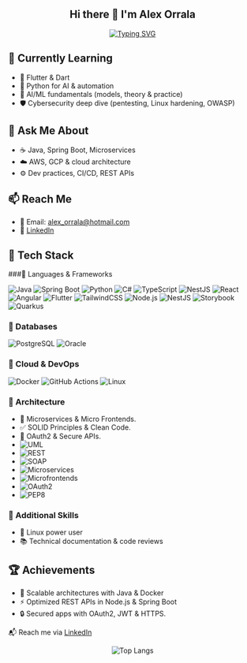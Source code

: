 <div align="center">

## Hi there 👋 I'm Alex Orrala

[![Typing SVG](https://readme-typing-svg.demolab.com?font=Fira+Code&pause=1000&color=B13DF7&vCenter=true&multiline=true&width=750&height=150&lines=Cybersecurity+%26+Linux+Enthusiast+%F0%9F%9B%A1%EF%B8%8F%F0%9F%90%A7;Passionate+Full+Stack+Developer+%F0%9F%92%BB;Java%2C+Spring+Boot+%26+Microservices+%E2%98%95%F0%9F%9A%80;C%23%2C+React%2C+TypeScript+%26+NestJS+%F0%9F%92%A1;Always+Learning+%26+Building!+%F0%9F%93%9A%F0%9F%94%A7)](https://git.io/typing-svg)

</div>

## 🌱 Currently Learning
- 📘 Flutter & Dart
- 🐍 Python for AI & automation
- 🧠 AI/ML fundamentals (models, theory & practice)
- 🛡️ Cybersecurity deep dive (pentesting, Linux hardening, OWASP)

## 💬 Ask Me About
- ☕ Java, Spring Boot, Microservices
- ☁️ AWS, GCP & cloud architecture
- ⚙️ Dev practices, CI/CD, REST APIs

## 📫 Reach Me
- 📧 Email: alex_orrala@hotmail.com 
- 💼 [LinkedIn](https://www.linkedin.com/in/alex-javier-orrala-onofre-95b172255/)

## 🚀 Tech Stack

###🔹 Languages & Frameworks

![Java](https://img.shields.io/badge/-Java-007396?style=flat&logo=java)
![Spring Boot](https://img.shields.io/badge/-Spring%20Boot-6DB33F?style=flat&logo=spring-boot)
![Python](https://img.shields.io/badge/-Python-3776AB?style=flat&logo=python)
![C#](https://img.shields.io/badge/-C%23-239120?style=flat&logo=c-sharp)
![TypeScript](https://img.shields.io/badge/-TypeScript-3178C6?style=flat&logo=typescript)
![NestJS](https://img.shields.io/badge/-NestJS-E0234E?style=flat&logo=nestjs)
![React](https://img.shields.io/badge/-React-61DAFB?style=flat&logo=react&logoColor=white)
![Angular](https://img.shields.io/badge/-Angular-DD0031?style=flat&logo=angular)
![Flutter](https://img.shields.io/badge/-Flutter-02569B?style=flat&logo=flutter)
![TailwindCSS](https://img.shields.io/badge/-Tailwind-38B2AC?style=flat&logo=tailwind-css)
![Node.js](https://img.shields.io/badge/-Node.js-339933?style=flat&logo=node.js)
![NestJS](https://img.shields.io/badge/-NestJS-E0234E?style=flat&logo=nestjs)
![Storybook](https://img.shields.io/badge/-Storybook-FF4785?style=flat&logo=storybook&logoColor=white)
![Quarkus](https://img.shields.io/badge/-Quarkus-4695EB?style=flat&logo=quarkus&logoColor=white)

### 🔹 Databases

![PostgreSQL](https://img.shields.io/badge/-PostgreSQL-336791?style=flat&logo=postgresql)
![Oracle](https://img.shields.io/badge/-Oracle-F80000?style=flat&logo=oracle)

### 🔹 Cloud & DevOps

![Docker](https://img.shields.io/badge/-Docker-2496ED?style=flat&logo=docker)
![GitHub Actions](https://img.shields.io/badge/-GitHub%20Actions-2088FF?style=flat&logo=github-actions)
![Linux](https://img.shields.io/badge/-Linux-FCC624?style=flat&logo=linux)

### 🔹 Architecture
- 🧱 Microservices & Micro Frontends.
- ✅ SOLID Principles & Clean Code.
- 🔐 OAuth2 & Secure APIs.
- ![UML](https://img.shields.io/badge/UML-Darkblue?style=flat&logo=uml&logoColor=white)
- ![REST](https://img.shields.io/badge/REST-25A162?style=flat&logo=api&logoColor=white)
- ![SOAP](https://img.shields.io/badge/SOAP-002A4D?style=flat&logo=protocolsio&logoColor=white)
- ![Microservices](https://img.shields.io/badge/Microservices-00BFFF?style=flat&logo=dapr&logoColor=white)
- ![Microfrontends](https://img.shields.io/badge/Microfrontends-FFB300?style=flat&logo=webcomponents.org&logoColor=white)
- ![OAuth2](https://img.shields.io/badge/OAuth2-3178C6?style=flat&logo=oauth&logoColor=white)
- ![PEP8](https://img.shields.io/badge/PEP8-FFD43B?style=flat&logo=python&logoColor=black)


### 🔹 Additional Skills
- 🐧 Linux power user
- 📚 Technical documentation & code reviews

## 🏆 Achievements
- 🚢 Scalable architectures with Java & Docker
- ⚡ Optimized REST APIs in Node.js & Spring Boot
- 🔒 Secured apps with OAuth2, JWT & HTTPS.


📬 Reach me via [LinkedIn](https://www.linkedin.com/in/alex-javier-orrala-onofre-95b172255/)

<div align="center">
  
![Top Langs](https://github-readme-stats.vercel.app/api/top-langs/?username=AlexOrrala&layout=compact&theme=tokyonight)

<div>
<!--
**AlexOrrala/AlexOrrala** is a ✨ _special_ ✨ repository because its `README.md` (this file) appears on your GitHub profile.

Here are some ideas to get you started:

- 🔭 I’m currently working on ...
- 🌱 I’m currently learning ...
- 👯 I’m looking to collaborate on ...
- 🤔 I’m looking for help with ...
- 💬 Ask me about ...
- 📫 How to reach me: ...
- 😄 Pronouns: ...
- ⚡ Fun fact: ...
-->
